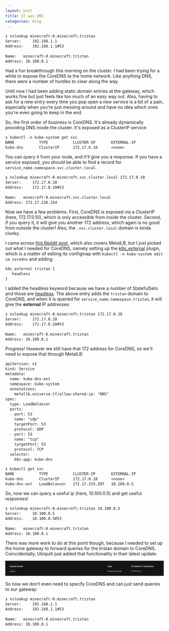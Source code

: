 ```yaml
---
layout: post
title: It was DNS
categories: blog
---
```

```
❯ nslookup minecraft-0.minecraft.tristan
Server:		192.168.1.1
Address:	192.168.1.1#53

Name:	minecraft-0.minecraft.tristan
Address: 10.100.0.1
```

Had a fun breakthrough this morning on the cluster.  I had been trying for a while to expose the CoreDNS to the home network.  Like anything DNS, there were a number of hurdles to clear along the way.

Until now I had been adding static domain entries at the gateway, which works fine but just feels like too much of an easy way out.  Also, having to ask for a new entry every time you pop open a new service is a bit of a pain, especially when you're just messing around and have no idea which ones you're even going to keep in the end.

So, the first order of business is CoreDNS.  It's already dynamically providing DNS inside the cluster.  It's exposed as a ClusterIP service:

```
❯ kubectl -n kube-system get svc
NAME           TYPE           CLUSTER-IP       EXTERNAL-IP
kube-dns       ClusterIP      172.17.0.10      <none>     
```

You can query it from your node, and it'll give you a response.  If you have a service exposed, you should be able to find a record for `service_name.namespace.svc.cluster.local`.

```
❯ nslookup minecraft-0.minecraft.svc.cluster.local 172.17.0.10
Server:		172.17.0.10
Address:	172.17.0.10#53

Name:	minecraft-0.minecraft.svc.cluster.local
Address: 172.17.236.254
```

Now we have a few problems.  First, CoreDNS is exposed via a ClusterIP (here, 172.17.0.10), which is only accessible from inside the cluster.  Second, if you query it, it will give you another 172 address, which again is no good from outside the cluster!  Also, the `.svc.cluster.local` domain is kinda clunky.

I came across [this Reddit post](https://www.reddit.com/r/homelab/comments/ipsc4r/howto_k8s_metallb_and_external_dns_access_for/), which also covers MetalLB, but I just picked out what I needed for CoreDNS, namely setting up the [k8s_external](https://coredns.io/plugins/k8s_external/#description) plugin, which is a matter of editing its configmap with `kubectl -n kube-system edit cm coredns` and adding:

```
k8s_external tristan {                                                                                                                       
   headless                                                                                                                                   
}     
```

I added the headless keyword because we have a number of StatefulSets and those are [headless](https://kubernetes.io/docs/concepts/services-networking/service/#headless-services).  The above entry adds the `tristan` domain to CoreDNS, and when it is queried for `service_name.namespace.tristan`, it will give the **external** IP addresses:

```
❯ nslookup minecraft-0.minecraft.tristan 172.17.0.10
Server:		172.17.0.10
Address:	172.17.0.10#53

Name:	minecraft-0.minecraft.tristan
Address: 10.100.0.1
```

Progress!  However we still have that 172 address for CoreDNS, so we'll need to expose that through MetalLB:

```
apiVersion: v1
kind: Service
metadata:
  name: kube-dns-ext
  namespace: kube-system
  annotations:
    metallb.universe.tf/allow-shared-ip: "DNS"
spec:
  type: LoadBalancer
  ports:
  - port: 53
    name: "udp"
    targetPort: 53
    protocol: UDP
  - port: 53
    name: "tcp"
    targetPort: 53
    protocol: TCP
  selector:
    k8s-app: kube-dns
```
```
❯ kubectl get svc
NAME           TYPE           CLUSTER-IP       EXTERNAL-IP  
kube-dns       ClusterIP      172.17.0.10      <none>      
kube-dns-ext   LoadBalancer   172.17.233.207   10.100.0.5 
```

So, now we can query a useful ip (here, 10.100.0.5) and get useful responses!  

```
❯ nslookup minecraft-0.minecraft.tristan 10.100.0.5
Server:		10.100.0.5
Address:	10.100.0.5#53

Name:	minecraft-0.minecraft.tristan
Address: 10.100.0.1
```
There was more work to do at this point though, because I needed to set up the home gateway to forward queries for the tristan domain to CoreDNS.  Coincidentally, Ubiquiti just added that functionality in their latest update:

![dns](/assets/dns1.png)

So now we don't even need to specify CoreDNS and can just send queries to our gateway:

```
❯ nslookup minecraft-0.minecraft.tristan
Server:		192.168.1.1
Address:	192.168.1.1#53

Name:	minecraft-0.minecraft.tristan
Address: 10.100.0.1
```
